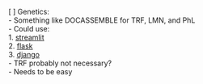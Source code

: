 [ ] Genetics: <br>
    - Something like DOCASSEMBLE for TRF, LMN, and PhL <br>
    - Could use: <br>
        1. [streamlit](streamlit.io)<br> 
        2. [flask](https://flask.palletsprojects.com/en/2.0.x/)<br> 
        3. [django](https://www.djangoproject.com/)<br>
    - TRF probably not necessary?<br>
    - Needs to be easy<br>
